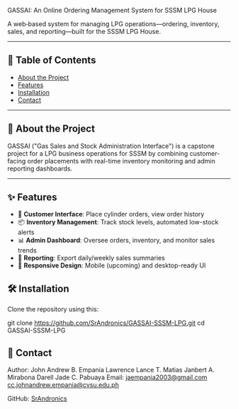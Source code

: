 GASSAI: An Online Ordering Management System for SSSM LPG House

A web‑based system for managing LPG operations—ordering, inventory, sales, and reporting—built for the SSSM LPG House.

---

## 📌 Table of Contents

- [About the Project](#about-the-project)  
- [Features](#features)   
- [Installation](#installation)        
- [Contact](#contact)

---

## 📖 About the Project

GASSAI ("Gas Sales and Stock Administration Interface") is a capstone project for a LPG business operations for SSSM by combining customer-facing order placements with real-time inventory monitoring and admin reporting dashboards.

---

## ✨ Features

- 💬 **Customer Interface**: Place cylinder orders, view order history  
- 📦 **Inventory Management**: Track stock levels, automated low-stock alerts  
- 📊 **Admin Dashboard**: Oversee orders, inventory, and monitor sales trends  
- 📅 **Reporting**: Export daily/weekly sales summaries  
- 📱 **Responsive Design**: Mobile (upcoming) and desktop-ready UI

## 🛠 Installation

Clone the repository using this:

git clone https://github.com/SrAndronics/GASSAI-SSSM-LPG.git
cd GASSAI-SSSM-LPG

## 📨 Contact

Author: John Andrew B. Empania
        Lawrence Lance T. Matias
        Janbert A. Mirabona
        Darell Jade C. Pabuaya
Email: jaempania2003@gmail.com
       cc.johnandrew.empania@cvsu.edu.ph

GitHub: [SrAndronics](https://github.com/SrAndronics)
